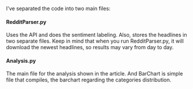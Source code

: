I've separated the code into two main files: 

#### RedditParser.py
Uses the API and does the sentiment labeling.
Also, stores the headlines in two separate files. Keep in mind that when you run RedditParser.py, it will
download the newest headlines, so results may vary from day to day.

#### Analysis.py
The main file for the analysis shown in the article. And BarChart is simple file that compiles,
the barchart regarding the categories distribution.
